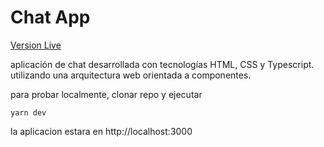 # Chat App

[Version Live](https://sea-lion-app-7w5l5.ondigitalocean.app/)

aplicación de chat desarrollada con tecnologías HTML, CSS y Typescript. utilizando una arquitectura web orientada a componentes.

para probar localmente, clonar repo y ejecutar

```
yarn dev
```

la aplicacion estara en http://localhost:3000
